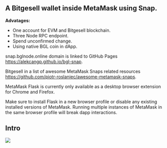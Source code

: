 
## A Bitgesell wallet inside MetaMask using Snap.


**Advatages:**

+ One account for EVM and Bitgesell blockchain.
+ Three Node RPC endpoint.
+ Spend unconfirmed change.
+ Using native BGL coin in dApp.


snap.bglnode.online domain is linked to GitHub Pages https://alekcangp.github.io/bgl-snap.

Bitgesell in a list of awesome MetaMask Snaps related resources https://github.com/piotr-roslaniec/awesome-metamask-snaps.

MetaMask Flask is currently only available as a desktop browser extension for Chrome and Firefox.

Make sure to install Flask in a new browser profile or disable any existing installed versions of MetaMask. Running multiple instances of MetaMask in the same browser profile will break dapp interactions.

## Intro

<img src="./images/Intro.gif">
